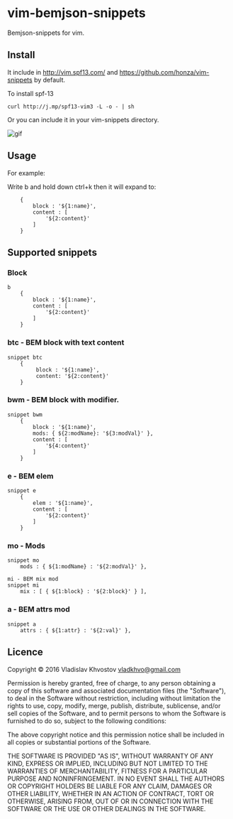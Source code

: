 # vim-bemjson-snippets 
Bemjson-snippets for vim.

## Install
It include in http://vim.spf13.com/ and https://github.com/honza/vim-snippets by default.

To install spf-13 
```
curl http://j.mp/spf13-vim3 -L -o - | sh
```

Or you can include it in your vim-snippets directory. 



![gif](https://github.com/vkhv/vim-bemjson-snippets/blob/master/bem-snippets.gif)

## Usage

For example:

Write b and hold down ctrl+k then it will expand to:

```
    {
        block : '${1:name}',
        content : [
            '${2:content}'
        ]
    }
```

## Supported snippets
### Block
```
b
    {
        block : '${1:name}',
        content : [
            '${2:content}'
        ]
    }
```
### btc - BEM block with text content
```
snippet btc
    {
         block : '${1:name}',
         content: '${2:content}'
    }
```

### bwm - BEM block with modifier.
```
snippet bwm
    {
        block : '${1:name}',
        mods: { ${2:modName}: '${3:modVal}' },
        content : [
            '${4:content}'
        ]
    }
```


### e - BEM elem
```
snippet e
    {
        elem : '${1:name}',
        content : [
            '${2:content}'
        ]
    }
```

### mo - Mods
```
snippet mo
    mods : { ${1:modName} : '${2:modVal}' },
```
```
mi - BEM mix mod
snippet mi
    mix : [ { ${1:block} : '${2:block}' } ],
```

### a - BEM attrs mod
```
snippet a
    attrs : { ${1:attr} : '${2:val}' },
```



## Licence

Copyright © 2016 Vladislav Khvostov vladkhvo@gmail.com

Permission is hereby granted, free of charge, to any person obtaining
a copy of this software and associated documentation files (the "Software"),
to deal in the Software without restriction, including without limitation
the rights to use, copy, modify, merge, publish, distribute, sublicense,
and/or sell copies of the Software, and to permit persons to whom the
Software is furnished to do so, subject to the following conditions:

The above copyright notice and this permission notice shall be included
in all copies or substantial portions of the Software.

THE SOFTWARE IS PROVIDED "AS IS", WITHOUT WARRANTY OF ANY KIND,
EXPRESS OR IMPLIED, INCLUDING BUT NOT LIMITED TO THE WARRANTIES
OF MERCHANTABILITY, FITNESS FOR A PARTICULAR PURPOSE AND NONINFRINGEMENT.
IN NO EVENT SHALL THE AUTHORS OR COPYRIGHT HOLDERS BE LIABLE FOR ANY CLAIM,
DAMAGES OR OTHER LIABILITY, WHETHER IN AN ACTION OF CONTRACT,
TORT OR OTHERWISE, ARISING FROM, OUT OF OR IN CONNECTION WITH THE SOFTWARE
OR THE USE OR OTHER DEALINGS IN THE SOFTWARE.


